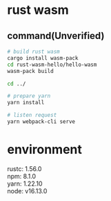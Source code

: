 # rust wasm

## command(Unverified)
```bash
# build rust wasm
cargo install wasm-pack
cd rust-wasm-hello/hello-wasm
wasm-pack build

cd ../

# prepare yarn
yarn install

# listen request
yarn webpack-cli serve
```

# environment
rustc: 1.56.0  
npm: 8.1.0  
yarn: 1.22.10  
node: v16.13.0  
